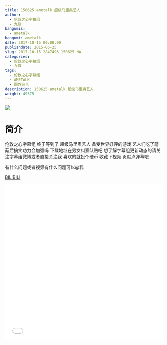 ```yaml
---
title: 150625 ametalk 超级马里奥艺人
author: 
  - 伦敦之心字幕组
  - 九條
bangumis: 
  - ametalk
bangumi: ametalk
date: 2017-10-15 00:00:00
publishdate: 2015-06-25
slug: 2017-10-15_2847496_150625_NA
categories: 
  - 伦敦之心字幕组
  - 九條
tags: 
  - 伦敦之心字幕组
  - AMETALK
  - 国外综艺
description: 150625 ametalk 超级马里奥艺人
weight: 49375
---
```


![](https://i.imgur.com/2SToZGb.jpg)

# 简介  
伦敦之心字幕组 终于等到了 超级马里奥艺人 备受世界好评的游戏 艺人们吃了蘑菇后搞笑功力会加强吗 下载地址在男女纠察队贴吧 想了解字幕组更新动态的请关注字幕组微博或者直接关注我 喜欢的就投个硬币 收藏下视频 贡献点弹幕吧
有什么问题或者视频有什么问题可以@我

  [BILIBILI](https://www.bilibili.com/video/av2847496/)


  <iframe src="//www.bilibili.com/html/html5player.html?cid=4448323&aid=2847496" width="100%" height="500" frameborder="0" allowfullscreen="allowfullscreen"></iframe>
